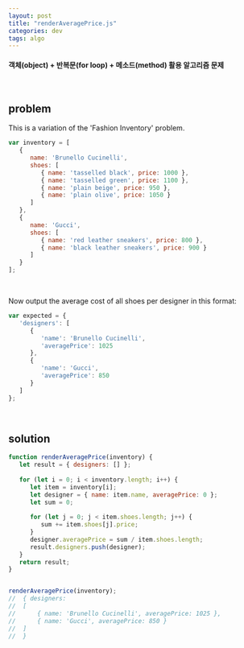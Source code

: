 ```yaml
---
layout: post
title: "renderAveragePrice.js"
categories: dev
tags: algo
---
```


#### 객체(object) + 반복문(for loop) + 메소드(method) 활용 알고리즘 문제

<br>

## problem

This is a variation of the 'Fashion Inventory' problem.

```javascript
var inventory = [
   {
      name: 'Brunello Cucinelli',
      shoes: [
         { name: 'tasselled black', price: 1000 },
         { name: 'tasselled green', price: 1100 },
         { name: 'plain beige', price: 950 },
         { name: 'plain olive', price: 1050 }
      ]
   },
   {
      name: 'Gucci',
      shoes: [
         { name: 'red leather sneakers', price: 800 },
         { name: 'black leather sneakers', price: 900 }
      ]
   }
];
```

<br>

Now output the average cost of all shoes per designer in this format:

```javascript
var expected = {
   'designers': [
      {
         'name': 'Brunello Cucinelli',
         'averagePrice': 1025
      },
      {
         'name': 'Gucci',
         'averagePrice': 850
      }
   ]
};
```

<br>

## solution

```javascript
function renderAveragePrice(inventory) {
   let result = { designers: [] };
   
   for (let i = 0; i < inventory.length; i++) {
      let item = inventory[i];
      let designer = { name: item.name, averagePrice: 0 };
      let sum = 0;
      
      for (let j = 0; j < item.shoes.length; j++) {
         sum += item.shoes[j].price;
      }
      designer.averagePrice = sum / item.shoes.length;
      result.designers.push(designer);
   }
   return result;
}


renderAveragePrice(inventory);
//	{ designers:
//	[
//		{ name: 'Brunello Cucinelli', averagePrice: 1025 },
//		{ name: 'Gucci', averagePrice: 850 }
//	]
//	}
```

